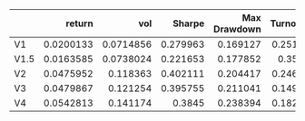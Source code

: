 |      |    return |       vol |   Sharpe |   Max Drawdown |   Turnovers |
|:-----|----------:|----------:|---------:|---------------:|------------:|
| V1   | 0.0200133 | 0.0714856 | 0.279963 |       0.169127 |    0.251873 |
| V1.5 | 0.0163585 | 0.0738024 | 0.221653 |       0.177852 |    0.35817  |
| V2   | 0.0475952 | 0.118363  | 0.402111 |       0.204417 |    0.246832 |
| V3   | 0.0479867 | 0.121254  | 0.395755 |       0.211041 |    0.149951 |
| V4   | 0.0542813 | 0.141174  | 0.3845   |       0.238394 |    0.182858 |